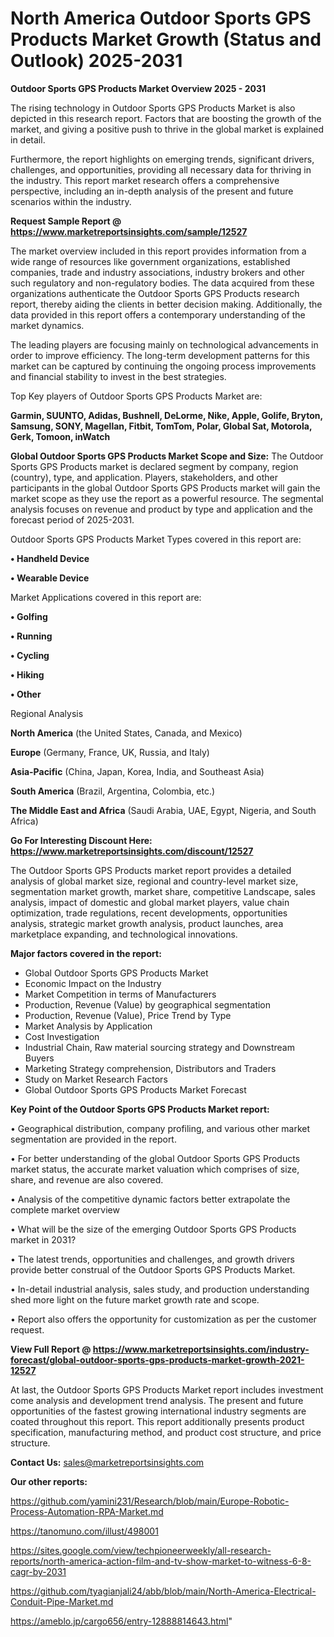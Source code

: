 # North America Outdoor Sports GPS Products Market Growth (Status and Outlook) 2025-2031

<Strong> Outdoor Sports GPS Products Market Overview 2025 - 2031</strong>

The rising technology in Outdoor Sports GPS Products Market is also depicted in this research report. Factors that are boosting the growth of the market, and giving a positive push to thrive in the global market is explained in detail.

Furthermore, the report highlights on emerging trends, significant drivers, challenges, and opportunities, providing all necessary data for thriving in the industry. This report market research offers a comprehensive perspective, including an in-depth analysis of the present and future scenarios within the industry.

<strong>Request Sample Report @ <a href=https://www.marketreportsinsights.com/sample/12527>https://www.marketreportsinsights.com/sample/12527</a></strong>

The market overview included in this report provides information from a wide range of resources like government organizations, established companies, trade and industry associations, industry brokers and other such regulatory and non-regulatory bodies. The data acquired from these organizations authenticate the Outdoor Sports GPS Products research report, thereby aiding the clients in better decision making. Additionally, the data provided in this report offers a contemporary understanding of the market dynamics.

The leading players are focusing mainly on technological advancements in order to improve efficiency. The long-term development patterns for this market can be captured by continuing the ongoing process improvements and financial stability to invest in the best strategies.

Top Key players of Outdoor Sports GPS Products Market are:

<strong>Garmin, SUUNTO, Adidas, Bushnell, DeLorme, Nike, Apple, Golife, Bryton, Samsung, SONY, Magellan, Fitbit, TomTom, Polar, Global Sat, Motorola, Gerk, Tomoon, inWatch</strong>

<strong><b>Global Outdoor Sports GPS Products Market Scope and Size:</b></strong>
The Outdoor Sports GPS Products market is declared segment by company, region (country), type, and application. Players, stakeholders, and other participants in the global Outdoor Sports GPS Products market will gain the market scope as they use the report as a powerful resource. The segmental analysis focuses on revenue and product by type and application and the forecast period of 2025-2031.

Outdoor Sports GPS Products Market Types covered in this report are:

<strong>• Handheld Device

• Wearable Device</strong>

Market Applications covered in this report are:

<strong>• Golfing

• Running

• Cycling

• Hiking

• Other</strong> 

Regional Analysis

<strong>North America</strong> (the United States, Canada, and Mexico)

<strong>Europe</strong> (Germany, France, UK, Russia, and Italy)

<strong>Asia-Pacific</strong> (China, Japan, Korea, India, and Southeast Asia)

<strong>South America</strong> (Brazil, Argentina, Colombia, etc.)

<strong>The Middle East and Africa</strong> (Saudi Arabia, UAE, Egypt, Nigeria, and South Africa)

<strong>Go For Interesting Discount Here: <a href=https://www.marketreportsinsights.com/discount/12527>https://www.marketreportsinsights.com/discount/12527</a></strong>

The Outdoor Sports GPS Products market report provides a detailed analysis of global market size, regional and country-level market size, segmentation market growth, market share, competitive Landscape, sales analysis, impact of domestic and global market players, value chain optimization, trade regulations, recent developments, opportunities analysis, strategic market growth analysis, product launches, area marketplace expanding, and technological innovations.

<strong><b>Major factors covered in the report:</b></strong>
<ul>
  <li>Global Outdoor Sports GPS Products Market </li>
  <li>Economic Impact on the Industry</li>
  <li>Market Competition in terms of Manufacturers</li>
  <li>Production, Revenue (Value) by geographical segmentation</li>
  <li>Production, Revenue (Value), Price Trend by Type</li>
  <li>Market Analysis by Application</li>
  <li>Cost Investigation</li>
  <li>Industrial Chain, Raw material sourcing strategy and Downstream Buyers</li>
  <li>Marketing Strategy comprehension, Distributors and Traders</li>
  <li>Study on Market Research Factors</li>
  <li>Global Outdoor Sports GPS Products Market Forecast</li>
</ul>

<strong><b>Key Point of the Outdoor Sports GPS Products Market report:</b></strong>

• Geographical distribution, company profiling, and various other market segmentation are provided in the report.

• For better understanding of the global Outdoor Sports GPS Products market status, the accurate market valuation which comprises of size, share, and revenue are also covered.

• Analysis of the competitive dynamic factors better extrapolate the complete market overview

• What will be the size of the emerging Outdoor Sports GPS Products market in 2031?

• The latest trends, opportunities and challenges, and growth drivers provide better construal of the Outdoor Sports GPS Products Market.

• In-detail industrial analysis, sales study, and production understanding shed more light on the future market growth rate and scope.

• Report also offers the opportunity for customization as per the customer request.

<strong><b>View Full Report @ <a href=https://www.marketreportsinsights.com/industry-forecast/global-outdoor-sports-gps-products-market-growth-2021-12527>https://www.marketreportsinsights.com/industry-forecast/global-outdoor-sports-gps-products-market-growth-2021-12527</a></b></strong>


At last, the Outdoor Sports GPS Products Market report includes investment come analysis and development trend analysis. The present and future opportunities of the fastest growing international industry segments are coated throughout this report. This report additionally presents product specification, manufacturing method, and product cost structure, and price structure.

<strong>Contact Us:</strong>
sales@marketreportsinsights.com

<strong>Our other reports:</strong>

<a href=https://github.com/yamini231/Research/blob/main/Europe-Robotic-Process-Automation-RPA-Market.md>https://github.com/yamini231/Research/blob/main/Europe-Robotic-Process-Automation-RPA-Market.md</a>

<a href=https://tanomuno.com/illust/498001>https://tanomuno.com/illust/498001</a>

<a href=https://sites.google.com/view/techpioneerweekly/all-research-reports/north-america-action-film-and-tv-show-market-to-witness-6-8-cagr-by-2031>https://sites.google.com/view/techpioneerweekly/all-research-reports/north-america-action-film-and-tv-show-market-to-witness-6-8-cagr-by-2031</a>

<a href=https://github.com/tyagianjali24/abb/blob/main/North-America-Electrical-Conduit-Pipe-Market.md>https://github.com/tyagianjali24/abb/blob/main/North-America-Electrical-Conduit-Pipe-Market.md</a>

<a href=https://ameblo.jp/cargo656/entry-12888814643.html>https://ameblo.jp/cargo656/entry-12888814643.html</a>"

